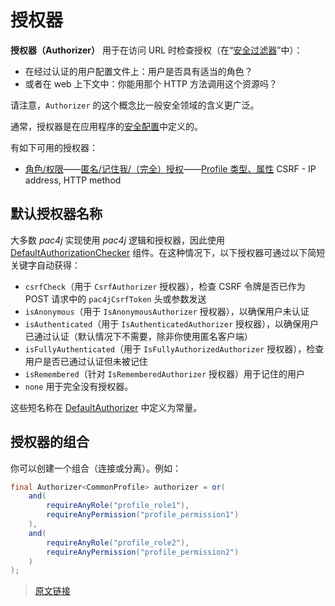 # 授权器

**授权器（Authorizer）** 用于在访问 URL 时检查授权（在“[安全过滤器](/v4.5/security-filter.html)”中）：

- 在经过认证的用户配置文件上：用户是否具有适当的角色？
- 或者在 web 上下文中：你能用那个 HTTP 方法调用这个资源吗？

请注意，`Authorizer` 的这个概念比一般安全领域的含义更广泛。

通常，授权器是在应用程序的[安全配置](/v4.5/config.html)中定义的。

有如下可用的授权器：

- [角色/权限](/v4.5/authorizers/profile-authorizers.html#_1-角色-权限)——[匿名/记住我/（完全）授权](/v4.5/authorizers/profile-authorizers.html#_2-授权级别)——[Profile 类型、属性](/v4.5/authorizers/profile-authorizers.html#_3-其他)
CSRF - IP address, HTTP method

## 默认授权器名称

大多数 *pac4j* 实现使用 *pac4j* 逻辑和授权器，因此使用 [DefaultAuthorizationChecker](https://github.com/pac4j/pac4j/blob/master/pac4j-core/src/main/java/org/pac4j/core/authorization/checker/DefaultAuthorizationChecker.java) 组件。在这种情况下，以下授权器可通过以下简短关键字自动获得：

- `csrfCheck`（用于 `CsrfAuthorizer` 授权器），检查 CSRF 令牌是否已作为 POST 请求中的 `pac4jCsrfToken` 头或参数发送
- `isAnonymous`（用于 `IsAnonymousAuthorizer` 授权器），以确保用户未认证
- `isAuthenticated`（用于 `IsAuthenticatedAuthorizer` 授权器），以确保用户已通过认证（默认情况下不需要，除非你使用匿名客户端）
- `isFullyAuthenticated`（用于 `IsFullyAuthorizedAuthorizer` 授权器），检查用户是否已通过认证但未被记住
- `isRemembered`（针对 `IsRememberedAuthorizer` 授权器）用于记住的用户
- `none` 用于完全没有授权器。

这些短名称在 [DefaultAuthorizer](https://github.com/pac4j/pac4j/blob/master/pac4j-core/src/main/java/org/pac4j/core/authorization/authorizer/DefaultAuthorizers.java) 中定义为常量。

## 授权器的组合

你可以创建一个组合（连接或分离）。例如：

```java
final Authorizer<CommonProfile> authorizer = or(
    and(
        requireAnyRole("profile_role1"),
        requireAnyPermission("profile_permission1")
    ),
    and(
        requireAnyRole("profile_role2"),
        requireAnyPermission("profile_permission2")
    )
);
```

> [原文链接](https://www.pac4j.org/4.5.x/docs/authorizers.html)
